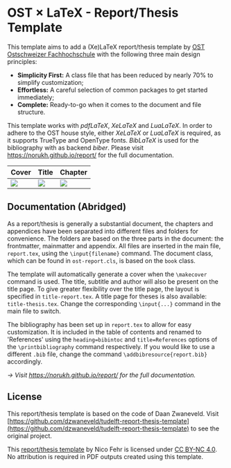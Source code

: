 # OST × LaTeX - Report/Thesis Template

This template aims to add a (Xe)LaTeX report/thesis template by [OST Ostschweizer Fachhochschule](https://www.ost.ch/) with the following three main design principles:

* **Simplicity First:** A class file that has been reduced by nearly 70% to simplify customization;
* **Effortless:** A careful selection of common packages to get started immediately;
* **Complete:** Ready-to-go when it comes to the document and file structure.

This template works with _pdfLaTeX_, _XeLaTeX_ and _LuaLaTeX_. In order to adhere to the OST house style, either _XeLaTeX_ or _LuaLaTeX_ is required, as it supports TrueType and OpenType fonts. _BibLaTeX_ is used for the bibliography with as backend _biber_. Please visit https://norukh.github.io/report/ for the full documentation.

Cover | Title | Chapter
--- | --- | ---
<img src="https://norukh.github.io/images/report-template.jpg"> | <img src="https://norukh.github.io/images/report-template-title.jpg"> | <img src="https://norukh.github.io/images/report-template-chapter.jpg">

## Documentation (Abridged)

As a report/thesis is generally a substantial document, the chapters and appendices have been separated into different files and folders for convenience. The folders are based on the three parts in the document: the frontmatter, mainmatter and appendix. All files are inserted in the main file, `report.tex`, using the `\input{filename}` command. The document class, which can be found in `ost-report.cls`, is based on the `book` class.

The template will automatically generate a cover when the `\makecover` command is used. The title, subtitle and author will also be present on the title page. To give greater flexibility over the title page, the layout is specified in `title-report.tex`. A title page for theses is also available: `title-thesis.tex`. Change the corresponding `\input{...}` command in the main file to switch. 

The bibliography has been set up in `report.tex` to allow for easy customization. It is included in the table of contents and renamed to 'References' using the `heading=bibintoc` and `title=References` options of the `\printbibliography` command respectively. If you would like to use a different `.bib` file, change the command `\addbibresource{report.bib}` accordingly. 

*→ Visit https://norukh.github.io/report/ for the full documentation.*

## License
This report/thesis template is based on the code of Daan Zwaneveld. Visit [https://github.com/dzwaneveld/tudelft-report-thesis-template](https://github.com/dzwaneveld/tudelft-report-thesis-template) to see the original project.

This [report/thesis template](https://github.com/norukh/ost-report-template) by Nico Fehr is licensed under [CC BY-NC 4.0](https://creativecommons.org/licenses/by-nc/4.0/). No attribution is required in PDF outputs created using this template.
